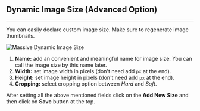 ## Dynamic Image Size (Advanced Option)
---

You can easily declare custom image size. Make sure to regenerate image thumbnails.  

![Massive Dynamic Image Size](http://i.imgur.com/GEzhe0F.png)

1. **Name:** add an convenient and meaningful name for image size. You can call the image size by this name later.
2. **Width:** set image width in pixels (don't need add `px` at the end).
3. **Height:** set image height in pixels (don't need add `px` at the end).
4. **Cropping:** select cropping option between *Hard* and *Soft*.

After setting all the above mentioned fields click on the **Add New Size** and then click on **Save** button at the top.
